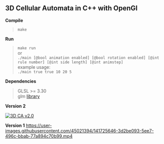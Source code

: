 ## 3D Cellular Automata in C++ with OpenGl

 **Compile**
> `make` <br />

**Run**

> `make run` <br />
> or <br />
> `./main [@bool animation enabled] [@bool rotation enabled] [@int rule number] [@int side length] [@int animstep]` <br />
> example usage: <br />
>  `./main true true 10 20 5` <br />

**Dependencies**
> GLSL >= 3.30 <br />
> glm [library](http://glm.g-truc.net/0.9.6/index.html) <br />

  
  
  
  
**Version 2**  

[![3D CA v2.0](https://img.youtube.com/vi/rXlrBCMriqo/0.jpg)](https://www.youtube.com/watch?v=rXlrBCMriqo "3D CA in C++ and OpenGl | Procedural Generation")  
  
  
  
  




**Version 1**
https://user-images.githubusercontent.com/45021394/141725646-3d2be093-5ee7-496c-bbab-77a894c70b99.mp4









